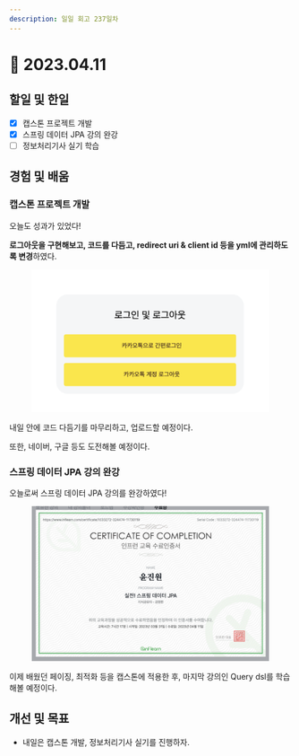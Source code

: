 ```yaml
---
description: 일일 회고 237일차
---
```


# 🙂 2023.04.11

## 할일 및 한일&#x20;

* [x] 캡스톤 프로젝트 개발&#x20;
* [x] 스프링 데이터 JPA 강의 완강&#x20;
* [ ] 정보처리기사 실기 학습&#x20;

## 경험 및 배움&#x20;

### 캡스톤 프로젝트 개발&#x20;

오늘도 성과가 있었다!

**로그아웃을 구현해보고, 코드를 다듬고, redirect uri & client id 등을 yml에 관리하도록 변경**하였다.

<figure><img src="../.gitbook/assets/image (5).png" alt=""><figcaption></figcaption></figure>

내일 안에 코드 다듬기를 마무리하고, 업로드할 예정이다.

또한, 네이버, 구글 등도 도전해볼 예정이다.

### 스프링 데이터 JPA 강의 완강

오늘로써 스프링 데이터 JPA 강의를 완강하였다!

<figure><img src="../.gitbook/assets/image.png" alt=""><figcaption></figcaption></figure>

이제 배웠던 페이징, 최적화 등을 캡스톤에 적용한 후, 마지막 강의인 Query dsl를 학습해볼 예정이다.

## 개선 및 목표&#x20;

* 내일은 캡스톤 개발, 정보처리기사 실기를 진행하자.&#x20;
